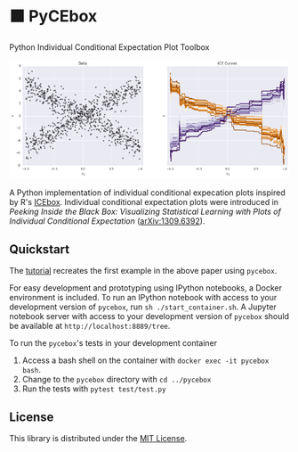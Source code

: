 # ⬛ PyCEbox
Python Individual Conditional Expectation Plot Toolbox

![Individual conditional expectation plot](./img/ice_demo.png)

A Python implementation of individual conditional expecation plots inspired by R's [ICEbox](https://cran.r-project.org/web/packages/ICEbox/index.html). Individual conditional expectation plots were introduced in _Peeking Inside the Black Box: Visualizing Statistical Learning with Plots of Individual Conditional Expectation_ ([arXiv:1309.6392](http://arxiv.org/abs/1309.6392)).

## Quickstart

The [tutorial](https://github.com/AustinRochford/PyCEbox/blob/master/notebooks/PyCEBox%20Tutorial.ipynb) recreates the first example in the above paper using `pycebox`.

For easy development and prototyping using IPython notebooks, a Docker environment is included.  To run an IPython notebook with access to your development version of `pycebox`, run `sh ./start_container.sh`.  A Jupyter notebook server with access to your development version of `pycebox` should be available at `http://localhost:8889/tree`.

To run the `pycebox`'s tests in your development container

1. Access a bash shell on the container with `docker exec -it pycebox bash`.
2. Change to the `pycebox` directory with `cd ../pycebox`
3. Run the tests with `pytest test/test.py`

## License

This library is distributed under the [MIT License](https://raw.githubusercontent.com/AustinRochford/PyCEbox/master/LICENSE).
